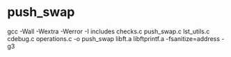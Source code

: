 # push_swap

gcc -Wall -Wextra -Werror -I includes checks.c push_swap.c lst_utils.c cdebug.c operations.c -o push_swap libft.a libftprintf.a -fsanitize=address -g3
